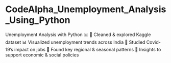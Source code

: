# CodeAlpha_Unemployment_Analysis_Using_Python
Unemployment Analysis with Python 📊  📌 Cleaned &amp; explored Kaggle dataset  📊 Visualized unemployment trends across India  🦠 Studied Covid-19’s impact on jobs  🔎 Found key regional &amp; seasonal patterns  🎯 Insights to support economic &amp; social policies
